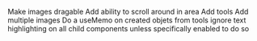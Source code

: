 Make images dragable
Add ability to scroll around in area
Add tools
Add multiple images
Do a useMemo on created objets from tools
ignore text highlighting on all child components unless specifically enabled to do so